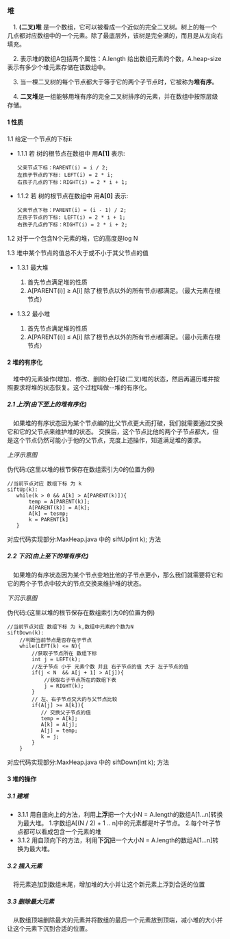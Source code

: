 ### 堆
&ensp;&ensp;1. **(二叉)堆** 是一个数组，它可以被看成一个近似的完全二叉树。树上的每一个几点都对应数组中的一个元素。除了最底层外，该树是完全满的，而且是从左向右填充。

&ensp;&ensp;2. 表示堆的数组A包括两个属性：A.length 给出数组元素的个数，A.heap-size 表示有多少个堆元素存储在该数组中。

&ensp;&ensp;3. 当一棵二叉树的每个节点都大于等于它的两个子节点时，它被称为**堆有序**。

&ensp;&ensp;4. **二叉堆**是一组能够用堆有序的完全二叉树排序的元素，并在数组中按照层级存储。
#### 1 性质
1.1 给定一个节点的下标**i**:
* 1.1.1 若 树的根节点在数组中 用**A[1]** 表示:

      父亲节点下标：RARENT(i) = i / 2; 
      左孩子节点的下标: LEFT(i) = 2 * i;
      右孩子几点的下标：RIGHT(i) = 2 * i + 1;
* 1.1.2 若 树的根节点在数组中 用**A[0]** 表示:   
 
      父亲节点下标：PARENT(i) = (i - 1) / 2;
      左孩子节点的下标: LEFT(i) = 2 * i + 1;
      右孩子几点的下标：RIGHT(i) = 2 * i + 2; 
1.2 对于一个包含N个元素的堆，它的高度是log N
 
1.3 堆中某个节点的值总不大于或不小于其父节点的值
* 1.3.1 最大堆
    1. 首先节点满足堆的性质
    2. A[PARENT(i)] ≥ A[i] 除了根节点以外的所有节点i都满足。（最大元素在根节点）

* 1.3.2 最小堆
    1. 首先节点满足堆的性质
    2. A[PARENT(i)] ≤ A[i] 除了根节点以外的所有节点i都满足。（最小元素在根节点）
    
#### 2 堆的有序化
&ensp;&ensp;堆中的元素操作(增加、修改、删除)会打破(二叉)堆的状态，然后再遍历堆并按照要求将堆的状态恢复。这个过程叫做--堆的有序化。

##### 2.1  上浮(由下至上的堆有序化)
&ensp;&ensp;如果堆的有序状态因为某个节点编的比父节点更大而打破，我们就需要通过交换它和它的父节点来维护堆的状态。
交换后，这个节点比他的两个子节点都大，但是这个节点仍然可能小于他的父节点，充度上述操作，知道满足堆的要求。

_上浮示意图_

伪代码:(这里以堆的根节保存在数组索引为0的位置为例)
```
//当前节点对应 数组下标 为 k
siftUp(k):
   while(k > 0 && A[k] > A[PARENT(k)]){
       temp = A[PARENT(k)];
       A[PARENT(k)] = A[k];
       A[k] = tesmp;
       k = PARENT[k]
   }
```
对应代码实现部分:MaxHeap.java 中的 siftUp(int k); 方法
##### 2.2  下沉(由上至下的堆有序化)
&ensp;&ensp;如果堆的有序状态因为某个节点变地比他的子节点更小，那么我们就需要将它和它的两个子节点中较大的节点交换来维护堆的状态。

_下沉示意图_

伪代码:(这里以堆的根节保存在数组索引为0的位置为例)
```
//当前节点对应 数组下标 为 k,数组中元素的个数为N
siftDown(k):
    //判断当前节点是否存在子节点
    while(LEFT(k) <= N){
        //获取子节点所在 数组下标
        int j = LEFT(k);
        //左子节点 小于 元素个数 并且 右子节点的值 大于 左子节点的值
        if(j < N  && A[j + 1] > A[j]){
            //获取右子节点所在的数组下表
            j = RIGHT(k);
        }
        // 左、右子节点交大的与父节点比较
        if(A[j] >= A[k]){
           // 交换父子节点的值
           temp = A[k];
           A[k] = A[j];
           A[j] = temp;
           k = j;
        }
    }
```
对应代码实现部分:MaxHeap.java 中的 siftDown(int k); 方法
#### 3 堆的操作
##### 3.1 建堆
* 3.1.1 用自底向上的方法，利用**上浮**把一个大小N = A.length的数组A[1...n]转换为最大堆。
   1.字数组A[(N / 2) + 1 .. n]中的元素都是叶子节点。
   2.每个叶子节点都可以看成包含一个元素的堆
* 3.1.2 用自顶向下的方法，利用**下沉**把一个大小N = A.length的数组A[1...n]转换为最大堆。 
##### 3.2 插入元素
&ensp;&ensp;将元素追加到数组末尾，增加堆的大小并让这个新元素上浮到合适的位置
##### 3.3 删除最大元素
&ensp;&ensp;从数组顶端删除最大的元素并将数组的最后一个元素放到顶端，减小堆的大小并让这个元素下沉到合适的位置。

 
